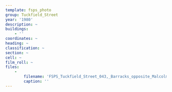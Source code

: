 ```yaml
---
template: fsps_photo
group: Tuckfield_Street
year: '1980'
description: ~
buildings:
    - ''
coordinates: ~
heading: ~
classification: ~
section: ~
cell: ~
film_roll: ~
files:
    -
        filename: 'FSPS_Tuckfield_Street_043,_Barracks_opposite_Malcolm_St_(G),_6-1-A,_1980.png'
        caption: ''
---
```

